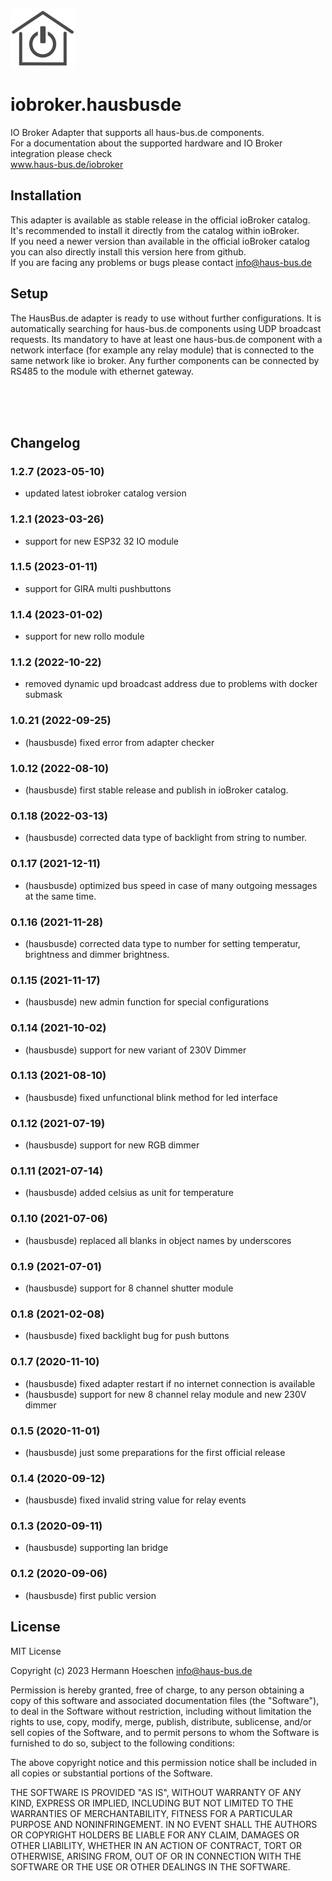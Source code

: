 ![Logo](admin/hausbusde.png)

# iobroker.hausbusde
IO Broker Adapter that supports all haus-bus.de components.<br>
For a documentation about the supported hardware and IO Broker integration please check<br>www.haus-bus.de/iobroker

## Installation <a name="installation"></a>
This adapter is available as stable release in the official ioBroker catalog.<br>
It's recommended to install it directly from the catalog within ioBroker.<br>
If you need a newer version than available in the official ioBroker catalog you can also directly install this version here from github.<br>
If you are facing any problems or bugs please contact info@haus-bus.de<br>

## Setup
The HausBus.de adapter is ready to use without further configurations. It is automatically searching for haus-bus.de components using UDP broadcast requests. Its mandatory to have at least one haus-bus.de component with a network interface (for example any relay module) that is connected to the same network like io broker. Any further components can be connected by RS485 to the module with ethernet gateway.

<br>
<br>
<br>

## Changelog
<!--
  Placeholder for the next version (at the beginning of the line):
  ### **WORK IN PROGRESS**
-->
### 1.2.7 (2023-05-10)
* updated latest iobroker catalog version

### 1.2.1 (2023-03-26)
* support for new ESP32 32 IO module

### 1.1.5 (2023-01-11)
* support for GIRA multi pushbuttons

### 1.1.4 (2023-01-02)
* support for new rollo module

### 1.1.2 (2022-10-22)
* removed dynamic upd broadcast address due to problems with docker submask

### 1.0.21 (2022-09-25)
* (hausbusde) fixed error from adapter checker

### 1.0.12 (2022-08-10)
* (hausbusde) first stable release and publish in ioBroker catalog.

### 0.1.18 (2022-03-13) 
* (hausbusde) corrected data type of backlight from string to number.

### 0.1.17 (2021-12-11) 
* (hausbusde) optimized bus speed in case of many outgoing messages at the same time.

### 0.1.16 (2021-11-28) 
* (hausbusde) corrected data type to number for setting temperatur, brightness and dimmer brightness.

### 0.1.15 (2021-11-17) 
* (hausbusde) new admin function for special configurations

### 0.1.14 (2021-10-02) 
* (hausbusde) support for new variant of 230V Dimmer

### 0.1.13 (2021-08-10) 
* (hausbusde) fixed unfunctional blink method for led interface

### 0.1.12 (2021-07-19) 
* (hausbusde) support for new RGB dimmer

### 0.1.11 (2021-07-14)
* (hausbusde) added celsius as unit for temperature

### 0.1.10 (2021-07-06)
* (hausbusde) replaced all blanks in object names by underscores

### 0.1.9 (2021-07-01)
* (hausbusde) support for 8 channel shutter module

### 0.1.8 (2021-02-08)
* (hausbusde) fixed backlight bug for push buttons

### 0.1.7 (2020-11-10)
* (hausbusde) fixed adapter restart if no internet connection is available
* (hausbusde) support for new 8 channel relay module and new 230V dimmer

### 0.1.5 (2020-11-01)
* (hausbusde) just some preparations for the first official release

### 0.1.4 (2020-09-12)
* (hausbusde) fixed invalid string value for relay events

### 0.1.3 (2020-09-11)
* (hausbusde) supporting lan bridge

### 0.1.2 (2020-09-06)
* (hausbusde) first public version

## License
MIT License

Copyright (c) 2023 Hermann Hoeschen <info@haus-bus.de>

Permission is hereby granted, free of charge, to any person obtaining a copy
of this software and associated documentation files (the "Software"), to deal
in the Software without restriction, including without limitation the rights
to use, copy, modify, merge, publish, distribute, sublicense, and/or sell
copies of the Software, and to permit persons to whom the Software is
furnished to do so, subject to the following conditions:

The above copyright notice and this permission notice shall be included in all
copies or substantial portions of the Software.

THE SOFTWARE IS PROVIDED "AS IS", WITHOUT WARRANTY OF ANY KIND, EXPRESS OR
IMPLIED, INCLUDING BUT NOT LIMITED TO THE WARRANTIES OF MERCHANTABILITY,
FITNESS FOR A PARTICULAR PURPOSE AND NONINFRINGEMENT. IN NO EVENT SHALL THE
AUTHORS OR COPYRIGHT HOLDERS BE LIABLE FOR ANY CLAIM, DAMAGES OR OTHER
LIABILITY, WHETHER IN AN ACTION OF CONTRACT, TORT OR OTHERWISE, ARISING FROM,
OUT OF OR IN CONNECTION WITH THE SOFTWARE OR THE USE OR OTHER DEALINGS IN THE
SOFTWARE.
